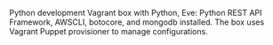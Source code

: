 Python development Vagrant box with Python, Eve: Python REST API Framework, AWSCLI, botocore, and mongodb installed.
The box uses Vagrant Puppet provisioner to manage configurations. 

